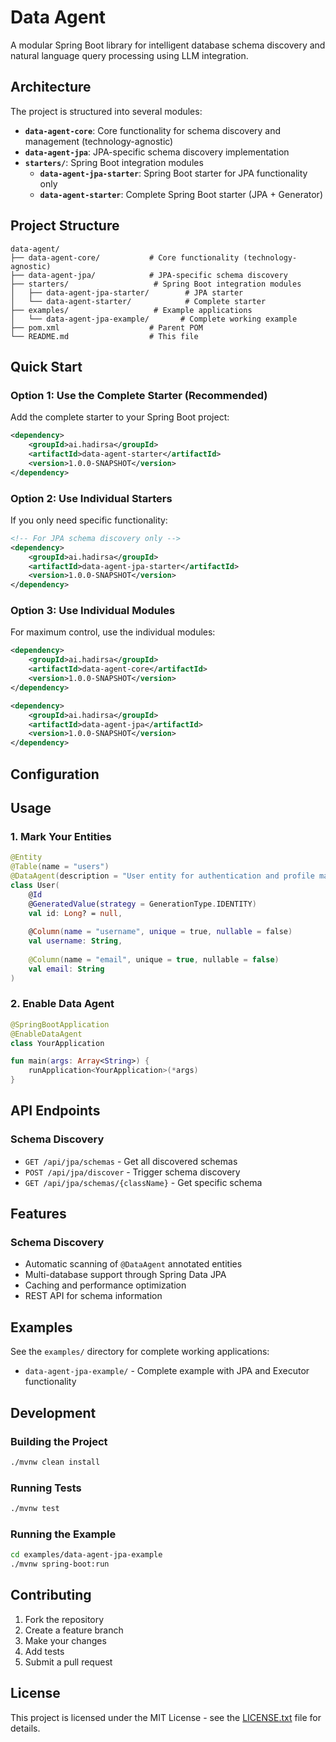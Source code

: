 # Data Agent

A modular Spring Boot library for intelligent database schema discovery and natural language query processing using LLM integration.

## Architecture

The project is structured into several modules:

- **`data-agent-core`**: Core functionality for schema discovery and management (technology-agnostic)
- **`data-agent-jpa`**: JPA-specific schema discovery implementation
- **`starters/`**: Spring Boot integration modules
  - **`data-agent-jpa-starter`**: Spring Boot starter for JPA functionality only
  - **`data-agent-starter`**: Complete Spring Boot starter (JPA + Generator)

## Project Structure

```
data-agent/
├── data-agent-core/           # Core functionality (technology-agnostic)
├── data-agent-jpa/            # JPA-specific schema discovery
├── starters/                   # Spring Boot integration modules
│   ├── data-agent-jpa-starter/        # JPA starter
│   └── data-agent-starter/            # Complete starter
├── examples/                   # Example applications
│   └── data-agent-jpa-example/       # Complete working example
├── pom.xml                    # Parent POM
└── README.md                  # This file
```

## Quick Start

### Option 1: Use the Complete Starter (Recommended)

Add the complete starter to your Spring Boot project:

```xml
<dependency>
    <groupId>ai.hadirsa</groupId>
    <artifactId>data-agent-starter</artifactId>
    <version>1.0.0-SNAPSHOT</version>
</dependency>
```

### Option 2: Use Individual Starters

If you only need specific functionality:

```xml
<!-- For JPA schema discovery only -->
<dependency>
    <groupId>ai.hadirsa</groupId>
    <artifactId>data-agent-jpa-starter</artifactId>
    <version>1.0.0-SNAPSHOT</version>
</dependency>

```

### Option 3: Use Individual Modules

For maximum control, use the individual modules:

```xml
<dependency>
    <groupId>ai.hadirsa</groupId>
    <artifactId>data-agent-core</artifactId>
    <version>1.0.0-SNAPSHOT</version>
</dependency>

<dependency>
    <groupId>ai.hadirsa</groupId>
    <artifactId>data-agent-jpa</artifactId>
    <version>1.0.0-SNAPSHOT</version>
</dependency>
```

## Configuration


## Usage

### 1. Mark Your Entities

```kotlin
@Entity
@Table(name = "users")
@DataAgent(description = "User entity for authentication and profile management")
class User(
    @Id
    @GeneratedValue(strategy = GenerationType.IDENTITY)
    val id: Long? = null,
    
    @Column(name = "username", unique = true, nullable = false)
    val username: String,
    
    @Column(name = "email", unique = true, nullable = false)
    val email: String
)
```

### 2. Enable Data Agent

```kotlin
@SpringBootApplication
@EnableDataAgent
class YourApplication

fun main(args: Array<String>) {
    runApplication<YourApplication>(*args)
}
```

## API Endpoints

### Schema Discovery
- `GET /api/jpa/schemas` - Get all discovered schemas
- `POST /api/jpa/discover` - Trigger schema discovery
- `GET /api/jpa/schemas/{className}` - Get specific schema

## Features

### Schema Discovery
- Automatic scanning of `@DataAgent` annotated entities
- Multi-database support through Spring Data JPA
- Caching and performance optimization
- REST API for schema information

## Examples

See the `examples/` directory for complete working applications:

- `data-agent-jpa-example/` - Complete example with JPA and Executor functionality

## Development

### Building the Project

```bash
./mvnw clean install
```

### Running Tests

```bash
./mvnw test
```

### Running the Example

```bash
cd examples/data-agent-jpa-example
./mvnw spring-boot:run
```

## Contributing

1. Fork the repository
2. Create a feature branch
3. Make your changes
4. Add tests
5. Submit a pull request

## License

This project is licensed under the MIT License - see the [LICENSE.txt](LICENSE.txt) file for details. 
